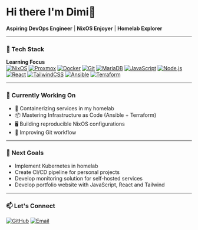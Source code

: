 # Hi there I'm Dimi👋  
**Aspiring DevOps Engineer** | **NixOS Enjoyer** | **Homelab Explorer**

---

### 🧰 Tech Stack

**Learning Focus**   
[![NixOS](https://img.shields.io/badge/NixOS-5277C3?style=for-the-badge&logo=nixos&logoColor=white)](https://nixos.org/)
[![Proxmox](https://img.shields.io/badge/Proxmox-E57000?style=for-the-badge&logo=proxmox&logoColor=white)](https://www.proxmox.com/)
[![Docker](https://img.shields.io/badge/Docker-2CA5E0?style=for-the-badge&logo=docker&logoColor=white)](https://www.docker.com/)
[![Git](https://img.shields.io/badge/Git-F05032?style=for-the-badge&logo=git&logoColor=white)](https://git-scm.com/)
[![MariaDB](https://img.shields.io/badge/MariaDB-003545?style=for-the-badge&logo=mariadb&logoColor=white)](https://mariadb.org/)
[![JavaScript](https://img.shields.io/badge/JavaScript-F7DF1E?style=for-the-badge&logo=javascript&logoColor=black)](https://developer.mozilla.org/en-US/docs/Web/JavaScript)
[![Node.js](https://img.shields.io/badge/Node.js-339933?style=for-the-badge&logo=nodedotjs&logoColor=white)](https://nodejs.org/)
[![React](https://img.shields.io/badge/React-%2320232a.svg?logo=react&logoColor=%2361DAFB)](https://react.dev/)
[![TailwindCSS](https://img.shields.io/badge/Tailwind%20CSS-%2338B2AC.svg?logo=tailwind-css&logoColor=white)](https://tailwindcss.com/)
[![Ansible](https://img.shields.io/badge/Ansible-EE0000?style=for-the-badge&logo=ansible&logoColor=white)](https://www.ansible.com/)
[![Terraform](https://img.shields.io/badge/Terraform-623CE4?style=for-the-badge&logo=terraform&logoColor=white)](https://www.terraform.io/)

---

### 🔭 Currently Working On
- 🐳 Containerizing services in my homelab
- 📦 Mastering Infrastructure as Code (Ansible + Terraform)
- 🖥️ Building reproducible NixOS configurations
- 🔄 Improving Git workflow

---

### 📍 Next Goals
- Implement Kubernetes in homelab
- Create CI/CD pipeline for personal projects
- Develop monitoring solution for self-hosted services
- Develop portfolio website with JavaScript, React and Tailwind

---

### 📫 Let's Connect
[![GitHub](https://img.shields.io/badge/GitHub-181717?style=for-the-badge&logo=github)](https://github.com/DimitriosNicolay)
[![Email](https://img.shields.io/badge/Email-hey@dnicolay.de-D14836?style=for-the-badge&logo=gmail&logoColor=white)](mailto:hey@dnicolay.de)
